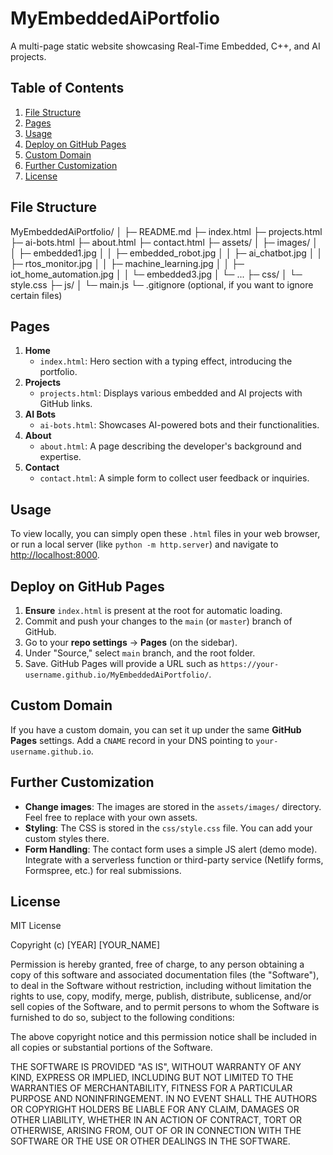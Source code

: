 # MyEmbeddedAiPortfolio

A multi-page static website showcasing Real-Time Embedded, C++, and AI projects.

## Table of Contents
1. [File Structure](#file-structure)
2. [Pages](#pages)
3. [Usage](#usage)
4. [Deploy on GitHub Pages](#deploy-on-github-pages)
5. [Custom Domain](#custom-domain)
6. [Further Customization](#further-customization)
7. [License](#license)

## File Structure

MyEmbeddedAiPortfolio/
│
├─ README.md
├─ index.html
├─ projects.html
├─ ai-bots.html
├─ about.html
├─ contact.html
├─ assets/
│  ├─ images/
│  │  ├─ embedded1.jpg
│  │  ├─ embedded_robot.jpg
│  │  ├─ ai_chatbot.jpg
│  │  ├─ rtos_monitor.jpg
│  │  ├─ machine_learning.jpg
│  │  ├─ iot_home_automation.jpg
│  │  └─ embedded3.jpg
│  └─ ...
├─ css/
│  └─ style.css
├─ js/
│  └─ main.js
└─ .gitignore        (optional, if you want to ignore certain files)

## Pages

1. **Home**  
   - `index.html`: Hero section with a typing effect, introducing the portfolio.
2. **Projects**  
   - `projects.html`: Displays various embedded and AI projects with GitHub links.
3. **AI Bots**  
   - `ai-bots.html`: Showcases AI-powered bots and their functionalities.
4. **About**  
   - `about.html`: A page describing the developer's background and expertise.
5. **Contact**  
   - `contact.html`: A simple form to collect user feedback or inquiries.

## Usage

To view locally, you can simply open these `.html` files in your web browser, or run a local server (like `python -m http.server`) and navigate to [http://localhost:8000](http://localhost:8000).

## Deploy on GitHub Pages

1. **Ensure** `index.html` is present at the root for automatic loading.
2. Commit and push your changes to the `main` (or `master`) branch of GitHub.
3. Go to your **repo settings** → **Pages** (on the sidebar).
4. Under "Source," select `main` branch, and the root folder.
5. Save. GitHub Pages will provide a URL such as `https://your-username.github.io/MyEmbeddedAiPortfolio/`.

## Custom Domain

If you have a custom domain, you can set it up under the same **GitHub Pages** settings. Add a `CNAME` record in your DNS pointing to `your-username.github.io`.

## Further Customization

- **Change images**: The images are stored in the `assets/images/` directory. Feel free to replace with your own assets.
- **Styling**: The CSS is stored in the `css/style.css` file. You can add your custom styles there.
- **Form Handling**: The contact form uses a simple JS alert (demo mode). Integrate with a serverless function or third-party service (Netlify forms, Formspree, etc.) for real submissions.

## License

MIT License

Copyright (c) [YEAR] [YOUR_NAME]

Permission is hereby granted, free of charge, to any person obtaining a copy
of this software and associated documentation files (the "Software"), to deal
in the Software without restriction, including without limitation the rights 
to use, copy, modify, merge, publish, distribute, sublicense, and/or sell copies 
of the Software, and to permit persons to whom the Software is furnished to do 
so, subject to the following conditions:

The above copyright notice and this permission notice shall be included in all 
copies or substantial portions of the Software.

THE SOFTWARE IS PROVIDED "AS IS", WITHOUT WARRANTY OF ANY KIND, EXPRESS OR 
IMPLIED, INCLUDING BUT NOT LIMITED TO THE WARRANTIES OF MERCHANTABILITY, FITNESS 
FOR A PARTICULAR PURPOSE AND NONINFRINGEMENT. IN NO EVENT SHALL THE AUTHORS OR 
COPYRIGHT HOLDERS BE LIABLE FOR ANY CLAIM, DAMAGES OR OTHER LIABILITY, WHETHER 
IN AN ACTION OF CONTRACT, TORT OR OTHERWISE, ARISING FROM, OUT OF OR IN 
CONNECTION WITH THE SOFTWARE OR THE USE OR OTHER DEALINGS IN THE SOFTWARE.
